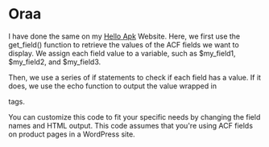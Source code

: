 # Oraa
I have done the same on my <a href= "https://helloapk.net/">Hello Apk</a> Website. 
Here, we first use the get_field() function to retrieve the values of the ACF fields we want to display. We assign each field value to a variable, such as $my_field1, $my_field2, and $my_field3.

Then, we use a series of if statements to check if each field has a value. If it does, we use the echo function to output the value wrapped in <p> tags.

You can customize this code to fit your specific needs by changing the field names and HTML output. This code assumes that you're using ACF fields on product pages in a WordPress site.

